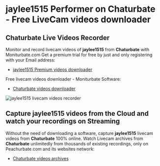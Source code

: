 # jaylee1515 Performer on Chaturbate - Free LiveCam videos downloader

## Chaturbate Live Videos Recorder

Monitor and record livecam videos of **jaylee1515** from **Chaturbate** with Moniturbate.com
Get a premium trial for free by just and only registering with your Email address:
* [jaylee1515 Premium videos downloader](https://moniturbate.com/request-demo-licence-key.html)

Free livecam videos downloader - Moniturbate Software:
* [Chaturbate videos downloader](https://moniturbate.com/moniturbate-download-software.html)

![jaylee1515 livecam videos recorder](https://peachurnet.com/templates/moniturbate-software.png)


## Capture jaylee1515 videos from the Cloud and watch your recordings on Streaming

Without the need of downloading a software, capture **jaylee1515** livecam videos from **Chaturbate** 100% online.
Watch Livecam archives from **Chaturbate** unlimitedly from thousands of existing recordings, only on Peachurbate.com and its websites network:
* [Chaturbate videos archives](https://peachurnet.com/)
